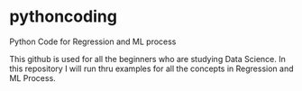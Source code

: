 # pythoncoding
Python Code for Regression and ML process

This github is used for all the beginners who are studying Data Science. 
In this repository I will run thru examples for all the concepts in Regression and ML Process.
